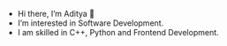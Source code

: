 -  Hi there, I’m Aditya 👋
-  I’m interested in Software Development.
- I am skilled in C++, Python and Frontend Development.
